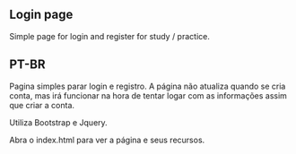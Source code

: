 ## Login page

Simple page for login and register for study / practice.

## PT-BR 

Pagina simples parar login e registro. A página não atualiza quando se cria conta, mas irá funcionar na hora de tentar logar com as informações assim que criar a conta.

Utiliza Bootstrap e Jquery.

Abra o index.html para ver a página e seus recursos.